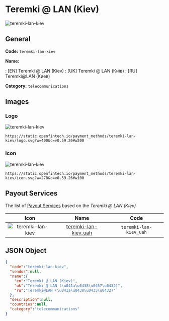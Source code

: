 
# Teremki @ LAN (Kiev) 
![teremki-lan-kiev](https://static.openfintech.io/payment_methods/teremki-lan-kiev/logo.svg?w=400&c=v0.59.26#w200)  

## General 
**Code:** `teremki-lan-kiev` 
 
**Name:** 
 
:	[EN] Teremki @ LAN (Kiev) 
:	[UK] Teremki @ LAN (Київ) 
:	[RU] Teremki@LAN (Киев) 
 
**Category:** `telecommunications` 
 

## Images 

### Logo 
![teremki-lan-kiev](https://static.openfintech.io/payment_methods/teremki-lan-kiev/logo.svg?w=400&c=v0.59.26#w200)  

```
https://static.openfintech.io/payment_methods/teremki-lan-kiev/logo.svg?w=400&c=v0.59.26#w200
```  

### Icon 
![teremki-lan-kiev](https://static.openfintech.io/payment_methods/teremki-lan-kiev/icon.svg?w=278&c=v0.59.26#w100)  

```
https://static.openfintech.io/payment_methods/teremki-lan-kiev/icon.svg?w=278&c=v0.59.26#w100
```  

## Payout Services 
 
The list of [Payout Services](/payout-services/) based on the _Teremki @ LAN (Kiev)_ 

|Icon|Name|Code| 
|:---:|:---:|:---:| 
|![teremki-lan-kiev](https://static.openfintech.io/payout_methods/teremki-lan-kiev/icon.png?w=278&c=v0.59.26#w40) |[teremki-lan-kiev_uah](/payout-services/teremki-lan-kiev_uah/)|`teremki-lan-kiev_uah`| 
 

## JSON Object 

```json
{
  "code":"teremki-lan-kiev",
  "vendor":null,
  "name":{
    "en":"Teremki @ LAN (Kiev)",
    "uk":"Teremki @ LAN (\u041a\u0438\u0457\u0432)",
    "ru":"Teremki@LAN (\u041a\u0438\u0435\u0432)"
  },
  "description":null,
  "countries":null,
  "category":"telecommunications"
}
```  
